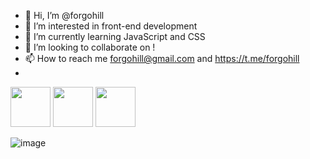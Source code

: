 - 👋 Hi, I’m @forgohill
- 👀 I’m interested in front-end development
- 🌱 I’m currently learning JavaScript and CSS
- 💞️ I’m looking to collaborate on !
- 📫 How to reach me forgohill@gmail.com and https://t.me/forgohill
- 
<img src="https://cdn.jsdelivr.net/gh/devicons/devicon/icons/javascript/javascript-plain.svg" style="width: 64px"/> <img src="https://cdn.jsdelivr.net/gh/devicons/devicon/icons/css3/css3-plain.svg" style="width: 64px"/> <img src="https://cdn.jsdelivr.net/gh/devicons/devicon/icons/html5/html5-plain.svg" style="width: 64px"/>

          
![image](https://www.codewars.com/users/forgohill/badges/small)

<!---
forgohill/forgohill is a ✨ special ✨ repository because its `README.md` (this file) appears on your GitHub profile.
You can click the Preview link to take a look at your changes.
--->
